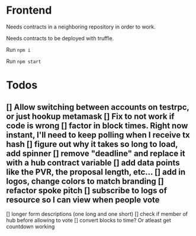 Frontend
===
Needs contracts in a neighboring repository in order to work.

Needs contracts to be deployed with truffle.

Run `npm i`

Run `npm start`

Todos
===
[] Allow switching between accounts on testrpc, or just hookup metamask
[] Fix to not work if code is wrong
[] factor in block times.  Right now instant, I'll need to keep polling when I receive tx hash
[] figure out why it takes so long to load, add spinner
[] remove "deadline" and replace it with a hub contract variable
[] add data points like the PVR, the proposal length, etc...
[] add in logos, change colors to match branding
[] refactor spoke pitch
[] subscribe to logs of resource so I can view when people vote
---
[] longer form descriptions (one long and one short)
[] check if member of hub before allowing to vote
[] convert blocks to time?  Or atleast get countdown working